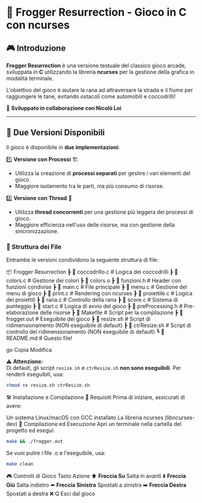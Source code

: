 # 🐸 Frogger Resurrection - Gioco in C con ncurses

## 🎮 Introduzione  

**Frogger Resurrection** è una versione testuale del classico gioco arcade, sviluppata in **C** utilizzando la libreria **ncurses** per la gestione della grafica in modalità terminale.  

L'obiettivo del gioco è aiutare la rana ad attraversare la strada e il fiume per raggiungere le tane, evitando ostacoli come automobili e coccodrilli!  

🔹 **Sviluppato in collaborazione con Nicolò Loi**  

---

## 🔄 Due Versioni Disponibili  

Il gioco è disponibile in **due implementazioni**:  

1️⃣ **Versione con Processi** 🏗️  
   - Utilizza la creazione di **processi separati** per gestire i vari elementi del gioco.  
   - Maggiore isolamento tra le parti, ma più consumo di risorse.  

2️⃣ **Versione con Thread** 🔄  
   - Utilizza **thread concorrenti** per una gestione più leggera dei processi di gioco.  
   - Maggiore efficienza nell'uso delle risorse, ma con gestione della sincronizzazione.  

### 📂 Struttura dei File  

Entrambe le versioni condividono la seguente struttura di file:  

📦 Frogger Resurrection ┣ 📜 coccodrillo.c # Logica dei coccodrilli ┣ 📜 colors.c # Gestione dei colori ┣ 📜 colors.o
┣ 📜 funzioni.h # Header con funzioni condivise ┣ 📜 main.c # File principale ┣ 📜 menu.c # Gestione del menu di gioco ┣ 📜 print.c # Rendering con ncurses ┣ 📜 proiettile.c # Logica dei proiettili ┣ 📜 rana.c # Controllo della rana ┣ 📜 score.c # Sistema di punteggio ┣ 📜 start.c # Logica di avvio del gioco ┣ 📜 preProcessing.h # Pre-elaborazione delle risorse ┣ 📜 Makefile # Script per la compilazione ┣ 📜 frogger.out # Eseguibile del gioco ┣ 📜 resize.sh # Script di ridimensionamento (NON eseguibile di default) ┣ 📜 ctrResize.sh # Script di controllo del ridimensionamento (NON eseguibile di default) ┗ 📜 README.md # Questo file!

go
Copia
Modifica

⚠️ **Attenzione:**  
Di default, gli script `resize.sh` e `ctrResize.sh` **non sono eseguibili**. Per renderli eseguibili, usa:  

```sh
chmod +x resize.sh ctrResize.sh
```
🛠️ Installazione e Compilazione
🔹 Requisiti
Prima di iniziare, assicurati di avere:

Un sistema Linux/macOS con GCC installato
La libreria ncurses (libncurses-dev)
🔹 Compilazione ed Esecuzione
Apri un terminale nella cartella del progetto ed esegui:

```sh
make && ./frogger.out
```
Se vuoi pulire i file .o e l'eseguibile, usa:

```sh
make clean
```
🎮 Controlli di Gioco
Tasto	Azione
⬆️ **Freccia Su**	Salta in avanti
⬇️ **Freccia Giù**	Salta indietro
⬅️ **Freccia Sinistra**	Spostati a sinistra
➡️ **Freccia Destra**	Spostati a destra
❌ Q	Esci dal gioco
